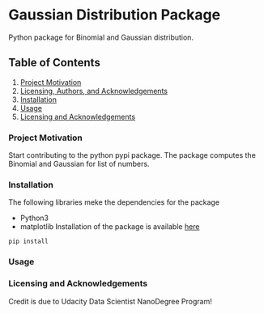 # Gaussian Distribution Package
Python package for Binomial and Gaussian distribution.


## Table of Contents
1. [Project Motivation](###project-motivation)
2. [Licensing, Authors, and Acknowledgements](###licensing,-authors,-and-acknowledgements)
3. [Installation](###Installation)
4. [Usage](###Usage)
5. [Licensing and Acknowledgements](###Licensing-and-Acknowledgements)



### Project Motivation
Start contributing to the python pypi package. The package computes the Binomial and Gaussian for list of numbers.

### Installation
The following libraries meke the dependencies for the package
* Python3
* matplotlib
Installation of the package is available [here]()

```
pip install 
```

### Usage

### Licensing and Acknowledgements
Credit is due to Udacity Data Scientist NanoDegree Program!